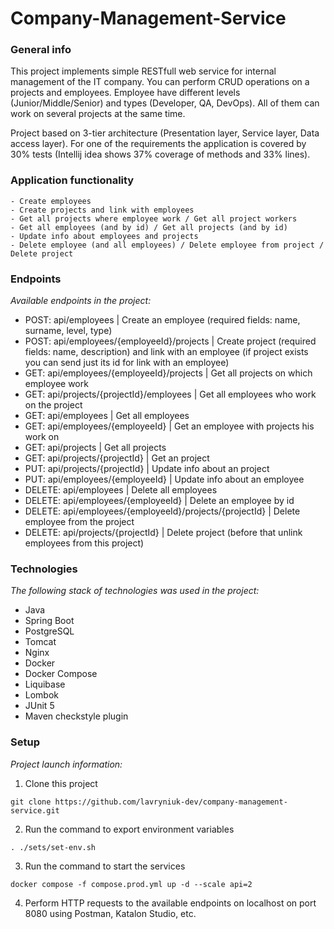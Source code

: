 # Company-Management-Service

### General info
This project implements simple RESTfull web service for internal management of the IT company.
You can perform CRUD operations on a projects and employees.
Employee have different levels (Junior/Middle/Senior) and types (Developer, QA, DevOps). 
All of them can work on several projects at the same time.

Project based on 3-tier architecture (Presentation layer,
Service layer, Data access layer). 
For one of the requirements the application is covered by 30% tests
(Intellij idea shows 37% coverage of methods and 33% lines).

### Application functionality
```
- Create employees
- Create projects and link with employees
- Get all projects where employee work / Get all project workers
- Get all employees (and by id) / Get all projects (and by id)
- Update info about employees and projects
- Delete employee (and all employees) / Delete employee from project / Delete project
```

### Endpoints
*Available endpoints in the project:*
* POST: api/employees | Create an employee (required fields: name, surname, level, type)
* POST: api/employees/{employeeId}/projects | Create project (required fields: name, description) and link with an employee (if project exists you can send just its id for link with an employee)
* GET: api/employees/{employeeId}/projects | Get all projects on which employee work
* GET: api/projects/{projectId}/employees | Get all employees who work on the project
* GET: api/employees | Get all employees
* GET: api/employees/{employeeId} | Get an employee with projects his work on
* GET: api/projects | Get all projects
* GET: api/projects/{projectId} | Get an project
* PUT: api/projects/{projectId} | Update info about an project
* PUT: api/employees/{employeeId} | Update info about an employee
* DELETE: api/employees | Delete all employees
* DELETE: api/employees/{employeeId} | Delete an employee by id
* DELETE: api/employees/{employeeId}/projects/{projectId} | Delete employee from the project
* DELETE: api/projects/{projectId} | Delete project (before that unlink employees from this project)

### Technologies
*The following stack of technologies was used in the project:*
* Java
* Spring Boot
* PostgreSQL
* Tomcat
* Nginx
* Docker
* Docker Compose
* Liquibase
* Lombok
* JUnit 5
* Maven checkstyle plugin

### Setup
*Project launch information:*

1. Clone this project
```
git clone https://github.com/lavryniuk-dev/company-management-service.git
```
2. Run the command to export environment variables
```
. ./sets/set-env.sh
```
3. Run the command to start the services
```
docker compose -f compose.prod.yml up -d --scale api=2
```
4. Perform HTTP requests to the available endpoints on localhost on port 8080 using Postman, Katalon Studio, etc.